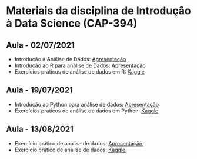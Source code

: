 # Materiais da disciplina de Introdução à Data Science (CAP-394)

## Aula - 02/07/2021

- Introdução à Análise de Dados: [Apresentação](aulas/01_introducao-analise-de-dados/intro-analise_de_dados_02-07-2021.pdf)
- Introdução ao R para análise de Dados: [Apresentação](https://intro-07-01.netlify.app)
- Exercícios práticos de análise de dados em R: [Kaggle](https://www.kaggle.com/oldlipe/intro-07-01-exercicios)

## Aula - 19/07/2021

- Introdução ao Python para análise de dados: [Apresentação](#)
- Exercícios práticos de análise de dados em Python: [Kaggle](https://www.kaggle.com/phelpsmemo/intro-ds-python-23-07)

## Aula - 13/08/2021

- Exercício prático de análise de dados: [Apresentação](aulas/04_exercicio/cap-394_exercicio.pdf);
- Exercício prático de análise de dados: [Kaggle](https://www.kaggle.com/c/cap-394-exercicio-de-analise-de-dados);

